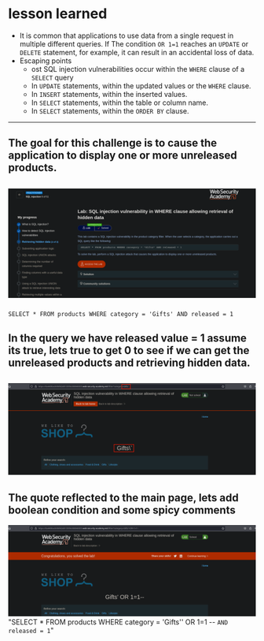 # lesson learned
- It is common that applications to use data from a single request in multiple different queries. If The condition `OR 1=1` reaches an `UPDATE` or `DELETE` statement, for example, it can result in an accidental loss of data.
- Escaping points
  - ost SQL injection vulnerabilities occur within the `WHERE` clause of a `SELECT` query
  - In `UPDATE` statements, within the updated values or the `WHERE` clause.
  - In `INSERT` statements, within the inserted values.
  - In `SELECT` statements, within the table or column name.
  - In `SELECT` statements, within the `ORDER BY` clause.


---
The goal for this challenge is to cause the application to display one or more unreleased products. 
---
![](https://github.com/sinSeptember/CTF/blob/main/portSwigger/sqli/assets/sqli1.0.png)
---
`SELECT * FROM products WHERE category = 'Gifts' AND released = 1`

In the query we have released value = 1 assume its true, lets true to get 0 to see if we can get the unreleased products and retrieving hidden data.
 ---
![](https://github.com/sinSeptember/CTF/blob/main/portSwigger/sqli/assets/1.2.png)
---
The quote reflected to the main page, lets add boolean condition and some spicy comments
---
![](https://github.com/sinSeptember/CTF/blob/main/portSwigger/sqli/assets/1.3.png)
"SELECT * FROM products WHERE category = 'Gifts'' OR 1=1 -- `AND released = 1`"
